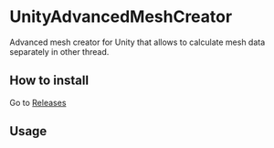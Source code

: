 # UnityAdvancedMeshCreator
 Advanced mesh creator for Unity that allows to calculate mesh data separately in other thread.

## How to install
Go to [Releases](https://github.com/quad58/UnityAdvancedMeshCreator/releases)

## Usage
